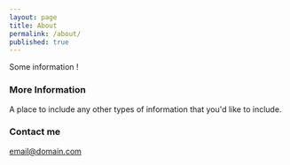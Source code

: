 ```yaml
---
layout: page
title: About
permalink: /about/
published: true
---
```


Some information !

### More Information

A place to include any other types of information that you'd like to include.

### Contact me

[email@domain.com](mailto:email@domain.com)
